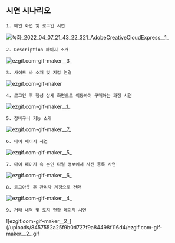## 시연 시나리오

    1. 메인 화면 및 로그인 시연

![녹화_2022_04_07_21_43_22_321_AdobeCreativeCloudExpress__1_](/uploads/90ab9e2de3211fb7e1774ef467ca00bd/녹화_2022_04_07_21_43_22_321_AdobeCreativeCloudExpress__1_.gif)

    2. Description 페이지 소개

![ezgif.com-gif-maker__3_](/uploads/949e1ec94ceaa16e8166bae434962ec6/ezgif.com-gif-maker__3_.gif)

    3. 사이드 바 소개 및 지갑 연결

![ezgif.com-gif-maker](/uploads/ae4d409b504f8a67a7976e0a426a002b/ezgif.com-gif-maker.gif)
    
    4. 로그인 후 행성 상세 화면으로 이동하여 구매하는 과정 시연

![ezgif.com-gif-maker__1_](/uploads/d899ee8e448875993332415aeed5a52e/ezgif.com-gif-maker__1_.gif)
    
    5. 장바구니 기능 소개

![ezgif.com-gif-maker__7_](/uploads/56cb23ce7c6ce8ba08bbe97274794c6c/ezgif.com-gif-maker__7_.gif)

    6. 마이 페이지 시연

![ezgif.com-gif-maker__5_](/uploads/e43f33cf0f0c8b884f6a2b80ffaf6698/ezgif.com-gif-maker__5_.gif)

    7. 마이 페이지 속 본인 타일 정보에서 사진 등록 시연

![ezgif.com-gif-maker__6_](/uploads/358584694b21d0bd1b7a6e8184f76f33/ezgif.com-gif-maker__6_.gif)

    8. 로그아웃 후 관리자 계정으로 전환

![ezgif.com-gif-maker__4_](/uploads/60b5d36058c4b233d22d160163900dc3/ezgif.com-gif-maker__4_.gif)

    9. 거래 내역 및 토지 현황 페이지 시연

![ezgif.com-gif-maker__2_](/uploads/8457552a25f9b0d727f9a84498f116d4/ezgif.com-gif-maker__2_.gif
